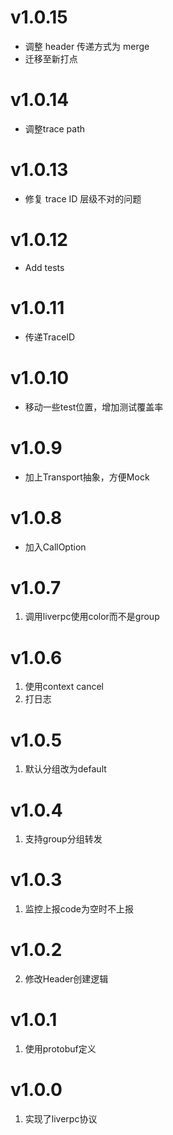 # v1.0.15
- 调整 header 传递方式为 merge
- 迁移至新打点

# v1.0.14
- 调整trace path

# v1.0.13
- 修复 trace ID 层级不对的问题

# v1.0.12
- Add tests

# v1.0.11
- 传递TraceID

# v1.0.10
- 移动一些test位置，增加测试覆盖率

# v1.0.9
- 加上Transport抽象，方便Mock

# v1.0.8
- 加入CallOption

# v1.0.7
1. 调用liverpc使用color而不是group

# v1.0.6
1. 使用context cancel
2. 打日志

# v1.0.5
1. 默认分组改为default

# v1.0.4
1. 支持group分组转发

# v1.0.3
1. 监控上报code为空时不上报

# v1.0.2
2. 修改Header创建逻辑

# v1.0.1
1. 使用protobuf定义

# v1.0.0
1. 实现了liverpc协议
